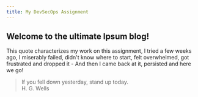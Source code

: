 ```yaml
---
title: My DevSecOps Assignment
---
```


## Welcome to the ultimate Ipsum blog!

This quote characterizes my work on this assignment, I tried a few weeks ago, I miserably failed, didn't know where to start, felt overwhelmed, got frustrated and dropped it - And then I came back at it, persisted and here we go!

> If you fell down yesterday, stand up today.\
> H. G. Wells
